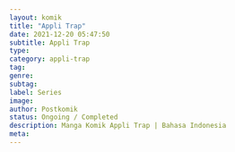 ```yaml
---
layout: komik
title: "Appli Trap"
date: 2021-12-20 05:47:50
subtitle: Appli Trap
type: 
category: appli-trap
tag: 
genre: 
subtag: 
label: Series
image: 
author: Postkomik
status: Ongoing / Completed
description: Manga Komik Appli Trap | Bahasa Indonesia
meta: 
---
```

